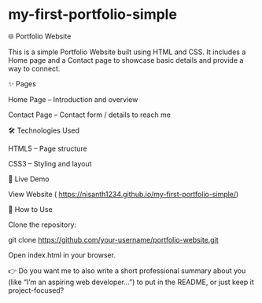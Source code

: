 # my-first-portfolio-simple
🌐 Portfolio Website

This is a simple Portfolio Website built using HTML and CSS.
It includes a Home page and a Contact page to showcase basic details and provide a way to connect.

✨ Pages

Home Page – Introduction and overview

Contact Page – Contact form / details to reach me

🛠️ Technologies Used

HTML5 – Page structure

CSS3 – Styling and layout

🚀 Live Demo

View Website ( https://nisanth1234.github.io/my-first-portfolio-simple/)

📌 How to Use

Clone the repository:

git clone https://github.com/your-username/portfolio-website.git


Open index.html in your browser.

👉 Do you want me to also write a short professional summary about you (like “I’m an aspiring web developer…”) to put in the README, or just keep it project-focused?
